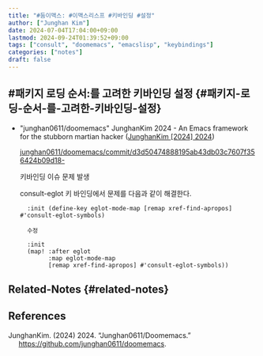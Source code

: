 ```yaml
---
title: "#둠이맥스: #이맥스리스프 #키바인딩 #설정"
author: ["Junghan Kim"]
date: 2024-07-04T17:04:00+09:00
lastmod: 2024-09-24T01:39:52+09:00
tags: ["consult", "doomemacs", "emacslisp", "keybindings"]
categories: ["notes"]
draft: false
---
```


## #패키지 로딩 순서:를 고려한 키바인딩 설정 {#패키지-로딩-순서-를-고려한-키바인딩-설정}

-   "junghan0611/doomemacs" JunghanKim 2024 - An Emacs framework for the stubborn martian hacker (<a href="#citeproc_bib_item_1">JunghanKim [2024] 2024</a>)

    [junghan0611/doomemacs/commit/d3d50474888195ab43db03c7607f356424b09d18-](https://github.com/junghan0611/doomemacs/commit/d3d50474888195ab43db03c7607f356424b09d18)

    키바인딩 이슈 문제 발생

    consult-eglot 키 바인딩에서 문제를 다음과 같이 해결한다.
    ```text
      :init (define-key eglot-mode-map [remap xref-find-apropos] #'consult-eglot-symbols)

      수정

      :init
      (map! :after eglot
            :map eglot-mode-map
            [remap xref-find-apropos] #'consult-eglot-symbols))
    ```


## Related-Notes {#related-notes}

## References

<style>.csl-entry{text-indent: -1.5em; margin-left: 1.5em;}</style><div class="csl-bib-body">
  <div class="csl-entry"><a id="citeproc_bib_item_1"></a>JunghanKim. (2024) 2024. “Junghan0611/Doomemacs.” <a href="https://github.com/junghan0611/doomemacs">https://github.com/junghan0611/doomemacs</a>.</div>
</div>
